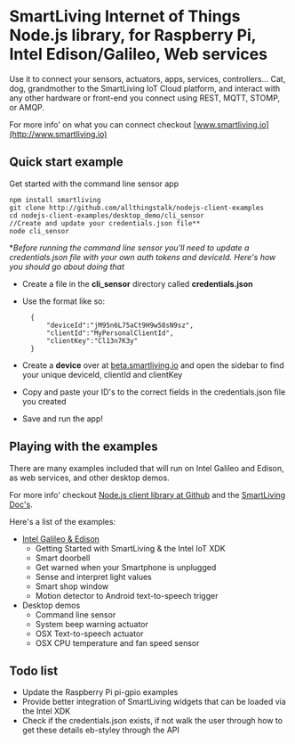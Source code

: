 # SmartLiving Internet of Things Node.js library, for Raspberry Pi, Intel Edison/Galileo, Web services

Use it to connect your sensors, actuators, apps, services, controllers... Cat, dog, grandmother to the SmartLiving IoT Cloud platform, and interact with any other hardware or front-end you connect using REST, MQTT, STOMP, or AMQP.

For more info' on what you can connect checkout [www.smartliving.io](http://www.smartliving.io)

## Quick start example
Get started with the command line sensor app

	npm install smartliving
	git clone http://github.com/allthingstalk/nodejs-client-examples
	cd nodejs-client-examples/desktop_demo/cli_sensor
	//Create and update your credentials.json file**
	node cli_sensor

**Before running the command line sensor you'll need to update a credentials.json file with your own auth tokens and deviceId. Here's how you should go about doing that*

- Create a file in the **cli_sensor** directory called **credentials.json**
- Use the format like so:
	
		{
   		 	"deviceId":"jM95n6L75aCt9H9w58sN9sz",
   			"clientId":"MyPersonalClientId",
   			"clientKey":"Cl13n7K3y"
		}

- Create a **device** over at [beta.smartliving.io](http://beta.smartliving.io) and open the sidebar to find your unique deviceId, clientId and clientKey
- Copy and paste your ID's to the correct fields in the credentials.json file you created
- Save and run the app!


## Playing with the examples
There are many examples included that will run on Intel Galileo and Edison, as web services, and other desktop demos. 

For more info' checkout [Node.js client library at Github](https://github.com/allthingstalk/nodejs-client) and the [SmartLiving Doc's](http://docs.smartliving.io).

Here's a list of the examples:

- [Intel Galileo & Edison](/tree/master/intel)
	- Getting Started with SmartLiving & the Intel IoT XDK
	- Smart doorbell
	- Get warned when your Smartphone is unplugged
	- Sense and interpret light values
	- Smart shop window
	- Motion detector to Android text-to-speech trigger
- Desktop demos
	- Command line sensor
	- System beep warning actuator
	- OSX Text-to-speech actuator 
	- OSX CPU temperature and fan speed sensor

## Todo list
- Update the Raspberry Pi pi-gpio examples 
- Provide better integration of SmartLiving widgets that can be loaded via the Intel XDK
- Check if the credentials.json exists, if not walk the user through how to get these details eb-styley through the API
